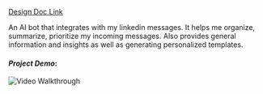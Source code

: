 
[Design Doc Link](https://github.com/naronchen/linkChat/blob/main/Design%20Doc.pdf)


An AI bot that integrates with my linkedin messages.
It helps me organize, summarize, prioritize my incoming messages. 
Also provides general information and insights as well as generating personalized templates.


#### _Project Demo_: 

<img src='https://i.imgur.com/kPPTYhd.gif' title='Video Walkthrough' width='' alt='Video Walkthrough' />

